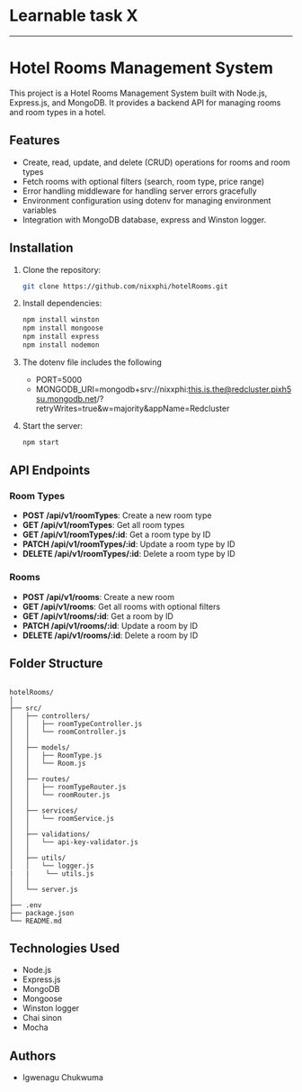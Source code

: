 # Learnable task X
---

# Hotel Rooms Management System

This project is a Hotel Rooms Management System built with Node.js, Express.js, and MongoDB. It provides a backend API for managing rooms and room types in a hotel.

## Features

- Create, read, update, and delete (CRUD) operations for rooms and room types
- Fetch rooms with optional filters (search, room type, price range)
- Error handling middleware for handling server errors gracefully
- Environment configuration using dotenv for managing environment variables
- Integration with MongoDB database, express and Winston logger.

## Installation

1. Clone the repository:
   ```bash
   git clone https://github.com/nixxphi/hotelRooms.git
   ```

2. Install dependencies:
   ```bash
   npm install winston
   npm install mongoose
   npm install express
   npm install nodemon
   ```
3. The dotenv file includes the following
   - PORT=5000
   - MONGODB_URI=mongodb+srv://nixxphi:this.is.the@redcluster.pixh5su.mongodb.net/?retryWrites=true&w=majority&appName=Redcluster

4. Start the server:
   ```bash
   npm start
   ```

## API Endpoints

### Room Types

- **POST /api/v1/roomTypes**: Create a new room type
- **GET /api/v1/roomTypes**: Get all room types
- **GET /api/v1/roomTypes/:id**: Get a room type by ID
- **PATCH /api/v1/roomTypes/:id**: Update a room type by ID
- **DELETE /api/v1/roomTypes/:id**: Delete a room type by ID

### Rooms

- **POST /api/v1/rooms**: Create a new room
- **GET /api/v1/rooms**: Get all rooms with optional filters
- **GET /api/v1/rooms/:id**: Get a room by ID
- **PATCH /api/v1/rooms/:id**: Update a room by ID
- **DELETE /api/v1/rooms/:id**: Delete a room by ID

## Folder Structure

```

hotelRooms/
│
├── src/
│   ├── controllers/
│   │   ├── roomTypeController.js
│   │   └── roomController.js
│   │
│   ├── models/
│   │   ├── RoomType.js
│   │   └── Room.js
│   │
│   ├── routes/
│   │   ├── roomTypeRouter.js
│   │   └── roomRouter.js
│   │
│   ├── services/
│   │   └── roomService.js
│   │
│   ├── validations/
│   │   └── api-key-validator.js
│   │
│   ├── utils/
│   │   └── logger.js
|   |    └── utils.js
│   │
│   └── server.js
│
├── .env
├── package.json
└── README.md

```
## Technologies Used

- Node.js
- Express.js
- MongoDB
- Mongoose
- Winston logger
- Chai sinon
- Mocha


## Authors

- Igwenagu Chukwuma
